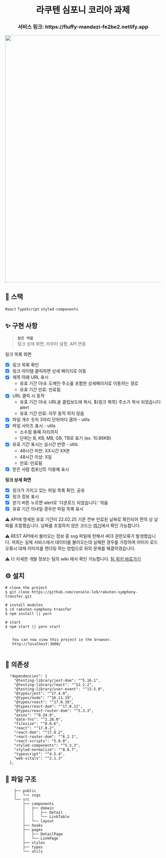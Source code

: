 <h1 align="center"> 라쿠텐 심포니 코리아 과제 </h1>

<h3 align="center"> 서비스 링크: https://fluffy-mandazi-fe2be2.netlify.app </h3>

<p align="center"><img width="800" src="https://user-images.githubusercontent.com/43867711/155720368-756e7b23-6d3e-49aa-8f55-81adc2a0dd21.gif" /></p>

## 🚀 스택

`React` `TypeScript` `styled-components`

## ✨ 구현 사항

> **`맡은 역할`** <br>
> 링크 상세 화면, 라우터 설정, API 연동

링크 목록 화면

- [x] 링크 목록 확인
- [x] 링크 아이템 클릭하면 상세 페이지로 이동
- [x] 제목 아래 URL 표시
  - 유효 기간 이내: 도메인 주소를 포함한 상세페이지로 이동하는 경로
  - 유효 기간 만료: 만료됨
- [x] URL 클릭 시 동작
  - 유효 기간 이내: URL을 클립보드에 복사, ${링크 제목} 주소가 복사 되었습니다 alert
  - 유효 기간 만료: 아무 동작 하지 않음
- [x] 파일 개수 숫자 3자리 단위마다 콤마 - utils
- [x] 파일 사이즈 표시 - utils
  - 소수점 둘째 자리까지
  - 단위는 B, KB, MB, GB, TB로 표기 (ex. 10.86KB)
- [x] 유효 기간 표시는 실시간 반영 - utils
  - 48시간 미만: XX시간 XX분
  - 48시간 이상: X일
  - 만료: 만료됨
- [x] 받은 사람 <Avatar /> 컴포넌트 이용해 표시

**링크 상세 화면**

- [x] 링크가 가지고 있는 파일 목록 확인, 공유
- [x] 링크 정보 표시
- [x] 받기 버튼 누르면 alert로 '다운로드 되었습니다.' 띄움
- [x] 유효 기간 이내일 경우만 파일 목록 표시

⚠️ API에 명세된 유효 기간이 22.02.25 기준 전부 만료된 날짜로 확인되어 편의 상 날짜를 조절했습니다. 날짜를 조절하지 않은 코드는 [여기](https://github.com/console-lo9/rakuten-symphony-transfer/blob/no-time-change/src/utils/getExpires.ts)에서 확인 가능합니다.

⚠️ REST API에서 불러오는 정보 중 svg 파일에 한해서 403 권한오류가 발생했습니다. 저희는 실제 서비스에서 데이터를 불러오는데 실패한 경우를 가정하여 이미지 로드 오류시 대체 이미지를 렌더링 하는 방법으로 위의 문제를 해결하였습니다.

⚠️ 더 자세한 개발 정보는 팀의 wiki 에서 확인 가능합니다. <a href='https://github.com/console-lo9/rakuten-symphony-transfer/wiki/%ED%94%84%EB%A1%9C%EC%A0%9D%ED%8A%B8-%EC%A7%84%ED%96%89%EA%B3%BC%EC%A0%95%EA%B3%BC-%EA%B3%A0%EB%AF%BC
'>팀 위키 바로가기</a>

## ⚙ 설치

```
# clone the project
$ git clone https://github.com/console-lo9/rakuten-symphony-transfer.git

# install modules
$ cd rakuten-symphony-transfer
$ npm install || yarn

# start
$ npm start || yarn start

⠀
⠀  You can now view this project in the browser.
⠀  http://localhost:3000/
⠀
```

## 🔗 의존성

```
  "dependencies": {
    "@testing-library/jest-dom": "^5.16.1",
    "@testing-library/react": "^12.1.2",
    "@testing-library/user-event": "^13.5.0",
    "@types/jest": "^27.4.0",
    "@types/node": "^16.11.19",
    "@types/react": "^17.0.38",
    "@types/react-dom": "^17.0.11",
    "@types/react-router-dom": "^5.3.3",
    "axios": "^0.24.0",
    "date-fns": "^2.28.0",
    "filesize": "^8.0.6",
    "react": "^17.0.2",
    "react-dom": "^17.0.2",
    "react-router-dom": "^6.2.1",
    "react-scripts": "5.0.0",
    "styled-components": "^5.3.3",
    "styled-normalize": "^8.0.7",
    "typescript": "^4.5.4",
    "web-vitals": "^2.1.3"
  },
```

## 📂 파일 구조

        ├── public
        │   └── svgs
        └── src
            ├── components
            │   ├── domain
            │   │   ├── Detail
            │   │   └── LinkTable
            │   └── layout
            ├── hooks
            ├── pages
            │   ├── DetailPage
            │   └── LinkPage
            ├── styles
            ├── types
            └── utils
